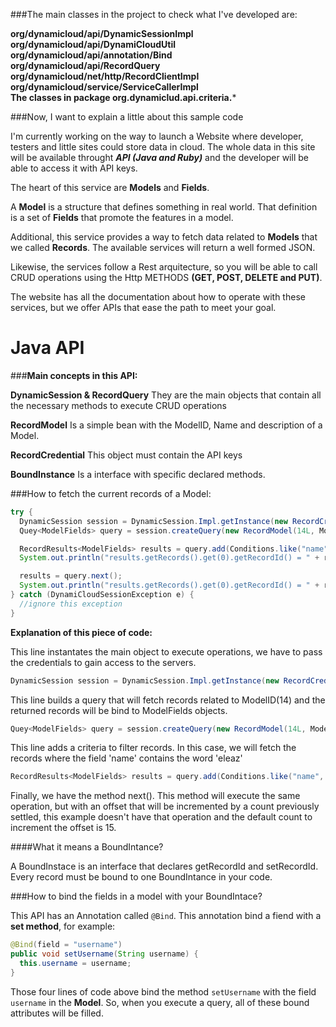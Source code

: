 ###The main classes in the project to check what I've developed are:

**org/dynamicloud/api/DynamicSessionImpl**<br>
**org/dynamicloud/api/DynamiCloudUtil**<br>
**org/dynamicloud/api/annotation/Bind**<br>
**org/dynamicloud/api/RecordQuery**<br>
**org/dynamicloud/net/http/RecordClientImpl**<br>
**org/dynamicloud/service/ServiceCallerImpl**<br>
**The classes in package org.dynamiclud.api.criteria.***

###Now, I want to explain a little about this sample code

I'm currently working on the way to launch a Website where developer, testers and little sites could store data in cloud.  The whole data in this site will be available throught **_API (Java and Ruby)_** and the developer will be able to access it with API keys.

The heart of this service are **Models** and **Fields**.

A **Model** is a structure that defines something in real world.  That definition is a set of **Fields** that promote the features in a model.

Additional, this service provides a way to fetch data related to **Models** that we called **Records**.  The available services will return a well formed JSON.

Likewise, the services follow a Rest arquitecture, so you will be able to call CRUD operations using the Http METHODS **(GET, POST, DELETE and PUT)**.

The website has all the documentation about how to operate with these services, but we offer APIs that ease the path to meet your goal.

# Java API

###**Main concepts in this API:**

**DynamicSession & RecordQuery**
They are the main objects that contain all the necessary methods to execute CRUD operations

**RecordModel**
Is a simple bean with the ModelID, Name and description of a Model. 

**RecordCredential**
This object must contain the API keys

**BoundInstance**
Is a interface with specific declared methods.

###How to fetch the current records of a Model:
```Java
try {
  DynamicSession session = DynamicSession.Impl.getInstance(new RecordCredential(CSK, ACI));
  Quey<ModelFields> query = session.createQuery(new RecordModel(14L, ModelFields.class));

  RecordResults<ModelFields> results = query.add(Conditions.like("name", "%eleaz%")).list();
  System.out.println("results.getRecords().get(0).getRecordId() = " + results.getRecords().get(0).getRecordId());

  results = query.next();
  System.out.println("results.getRecords().get(0).getRecordId() = " + results.getRecords().get(0).getRecordId());
} catch (DynamiCloudSessionException e) {
  //ignore this exception
}
```

**Explanation of this piece of code:**

This line instantates the main object to execute operations, we have to pass the credentials to gain access to the servers.<br>
```Java 
DynamicSession session = DynamicSession.Impl.getInstance(new RecordCredential(CSK, ACI));
```

This line builds a query that will fetch records related to ModelID(14) and the returned records will be bind to ModelFields objects.<br>
```Java 
Quey<ModelFields> query = session.createQuery(new RecordModel(14L, ModelFields.class));
```

This line adds a criteria to filter records. In this case, we will fetch the records where the field 'name' contains the word 'eleaz'
```Java 
RecordResults<ModelFields> results = query.add(Conditions.like("name", "%eleaz%")).list();
```

Finally, we have the method next(). This method will execute the same operation, but with an offset that will be incremented by a count previously settled, this example doesn't have that operation and the default count to increment the offset is 15.

####What it means a BoundIntance?

A BoundInstace is an interface that declares getRecordId and setRecordId.  Every record must be bound to one BoundIntance in your code.

###How to bind the fields in a model with your BoundIntace?

This API has an Annotation called `@Bind`.  This annotation bind a fiend with a **set method**, for example:

```Java 
@Bind(field = "username")
public void setUsername(String username) {
  this.username = username;
}
```
Those four lines of code above bind the method `setUsername` with the field `username` in the **Model**.  So, when you execute a query, all of these bound attributes will be filled.
